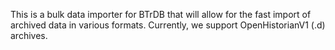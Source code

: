 This is a bulk data importer for BTrDB that will allow for the fast import of archived data in various formats. Currently, we support OpenHistorianV1 (.d) archives.
